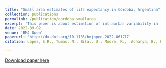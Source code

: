```yaml
---
title: "Small area estimates of life expectancy in Córdoba, Argentina"
collection: publications
permalink: /publication/cordoba_smallarea
excerpt: 'This paper is about estimation of intraurban variability in life expectancy in small areas in the city of Córdoba, Argentina.'
date: 2022-09-02
venue: 'BMJ Open'
paperurl: 'http://dx.doi.org/10.1136/bmjopen-2022-061277'
citation: López, S.R., Tumas, N., Bilal, U., Moore, K.,  Acharya, B., Quick, H., Quistberg, A.D., Acevedo, G.E., and Diez Roux, A.V. (2022). &quot;Intraurban socioeconomic inequalities in life expectancy: a population based cross-sectional analysis in the city of Córdoba, Argentina (2015-2018)&quot;. <i>BMJ Open<i>, 12(9), e061277. 

---
```



[Download paper here](http://binod-acharya.github.io/files/cordoba_smallarea.pdf)


